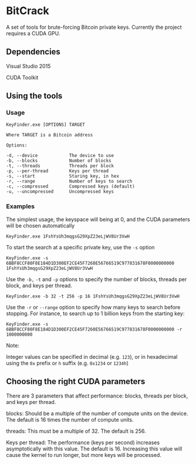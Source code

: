 # BitCrack

A set of tools for brute-forcing Bitcoin private keys. Currently the project requires a CUDA GPU.


## Dependencies

Visual Studio 2015

CUDA Toolkit



## Using the tools

### Usage
```
KeyFinder.exe [OPTIONS] TARGET

Where TARGET is a Bitcoin address

Options:

-d, --device            The device to use
-b, --blocks            Number of blocks
-t, --threads           Threads per block
-p, --per-thread        Keys per thread
-s, --start             Staring key, in hex
-r, --range             Number of keys to search
-c, --compressed        Compressed keys (default)
-u, --uncompressed      Uncompressed keys
```

### Examples


The simplest usage, the keyspace will being at 0, and the CUDA parameters will be chosen automatically
```
KeyFinder.exe 1FshYsUh3mqgsG29XpZ23eLjWV8Ur3VwH
```

To start the search at a specific private key, use the `-s` option

```
KeyFinder.exe -s 6BBF8CCF80F8E184D1D300EF2CE45F7260E56766519C977831678F0000000000 1FshYsUh3mqgsG29XpZ23eLjWV8Ur3VwH
```


Use the `-b,` `-t` and `-p` options to specify the number of blocks, threads per block, and keys per thread.
```
KeyFinder.exe -b 32 -t 256 -p 16 1FshYsUh3mqgsG29XpZ23eLjWV8Ur3VwH
```

Use the `-r` or `--range` option to specify how many keys to search before stopping. For instance, to search up to 1 billion keys from the starting key:

```
KeyFinder.exe -s 6BBF8CCF80F8E184D1D300EF2CE45F7260E56766519C977831678F0000000000 -r 1000000000
```

Note:

Integer values can be specified in decimal (e.g. `123`), or in hexadecimal using the `0x` prefix or `h` suffix (e.g. `0x1234` or `1234h`)


## Choosing the right CUDA parameters

There are 3 parameters that affect performance: blocks, threads per block, and keys per thread.


blocks: Should be a multiple of the number of compute units on the device. The default is 16 times the number of compute units.

threads: This must be a multiple of 32. The default is 256.

Keys per thread: The performance (keys per second) increases asymptotically with this value. The default is 16. Increasing this value will cause the kernel to run longer, but more keys will be processed.


